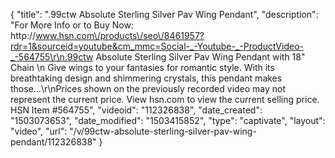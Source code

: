 {
    "title": ".99ctw Absolute Sterling Silver Pav Wing Pendant",
    "description": "For More Info or to Buy Now: http:\/\/www.hsn.com\/products\/seo\/8461957?rdr=1&sourceid=youtube&cm_mmc=Social-_-Youtube-_-ProductVideo-_-564755\r\n.99ctw Absolute Sterling Silver Pav Wing Pendant with 18\" Chain \n Give wings to your fantasies for romantic style. With its breathtaking design and shimmering crystals, this pendant makes those...\r\nPrices shown on the previously recorded video may not represent the current price.  View hsn.com to view the current selling price. HSN Item #564755",
    "videoid": "112326838",
    "date_created": "1503073653",
    "date_modified": "1503415852",
    "type": "captivate",
    "layout": "video",
    "url": "\/v\/99ctw-absolute-sterling-silver-pav-wing-pendant\/112326838"
}
